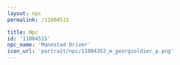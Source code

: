 ```yaml
---
layout: npc
permalink: /11004515

title: Npc
id: '11004515'
npc_name: 'Mannstad Driver'
icon_url: 'portrait/npc/11004352_m_georgsoldier_p.png'
---
```

